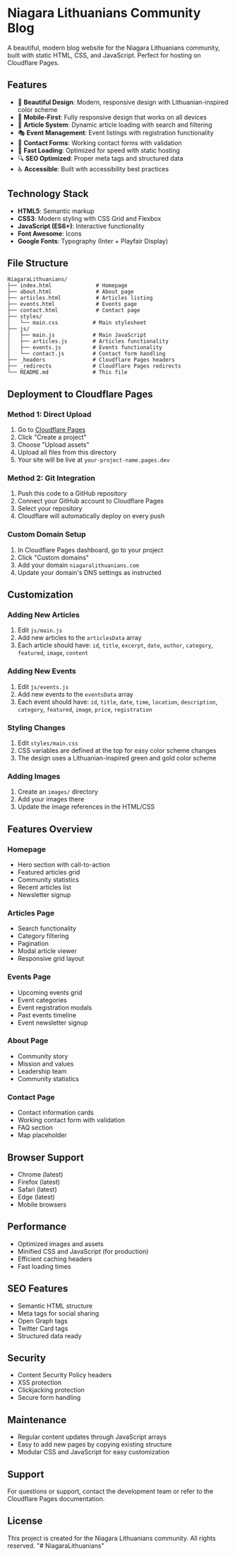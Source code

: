 # Niagara Lithuanians Community Blog

A beautiful, modern blog website for the Niagara Lithuanians community, built with static HTML, CSS, and JavaScript. Perfect for hosting on Cloudflare Pages.

## Features

- 🎨 **Beautiful Design**: Modern, responsive design with Lithuanian-inspired color scheme
- 📱 **Mobile-First**: Fully responsive design that works on all devices
- 📝 **Article System**: Dynamic article loading with search and filtering
- 🎭 **Event Management**: Event listings with registration functionality
- 📧 **Contact Forms**: Working contact forms with validation
- 🚀 **Fast Loading**: Optimized for speed with static hosting
- 🔍 **SEO Optimized**: Proper meta tags and structured data
- ♿ **Accessible**: Built with accessibility best practices

## Technology Stack

- **HTML5**: Semantic markup
- **CSS3**: Modern styling with CSS Grid and Flexbox
- **JavaScript (ES6+)**: Interactive functionality
- **Font Awesome**: Icons
- **Google Fonts**: Typography (Inter + Playfair Display)

## File Structure

```
NiagaraLithuanians/
├── index.html              # Homepage
├── about.html              # About page
├── articles.html           # Articles listing
├── events.html             # Events page
├── contact.html            # Contact page
├── styles/
│   └── main.css           # Main stylesheet
├── js/
│   ├── main.js            # Main JavaScript
│   ├── articles.js        # Articles functionality
│   ├── events.js          # Events functionality
│   └── contact.js         # Contact form handling
├── _headers               # Cloudflare Pages headers
├── _redirects             # Cloudflare Pages redirects
└── README.md              # This file
```

## Deployment to Cloudflare Pages

### Method 1: Direct Upload
1. Go to [Cloudflare Pages](https://pages.cloudflare.com/)
2. Click "Create a project"
3. Choose "Upload assets"
4. Upload all files from this directory
5. Your site will be live at `your-project-name.pages.dev`

### Method 2: Git Integration
1. Push this code to a GitHub repository
2. Connect your GitHub account to Cloudflare Pages
3. Select your repository
4. Cloudflare will automatically deploy on every push

### Custom Domain Setup
1. In Cloudflare Pages dashboard, go to your project
2. Click "Custom domains"
3. Add your domain `niagaralithuanians.com`
4. Update your domain's DNS settings as instructed

## Customization

### Adding New Articles
1. Edit `js/main.js`
2. Add new articles to the `articlesData` array
3. Each article should have: `id`, `title`, `excerpt`, `date`, `author`, `category`, `featured`, `image`, `content`

### Adding New Events
1. Edit `js/events.js`
2. Add new events to the `eventsData` array
3. Each event should have: `id`, `title`, `date`, `time`, `location`, `description`, `category`, `featured`, `image`, `price`, `registration`

### Styling Changes
1. Edit `styles/main.css`
2. CSS variables are defined at the top for easy color scheme changes
3. The design uses a Lithuanian-inspired green and gold color scheme

### Adding Images
1. Create an `images/` directory
2. Add your images there
3. Update the image references in the HTML/CSS

## Features Overview

### Homepage
- Hero section with call-to-action
- Featured articles grid
- Community statistics
- Recent articles list
- Newsletter signup

### Articles Page
- Search functionality
- Category filtering
- Pagination
- Modal article viewer
- Responsive grid layout

### Events Page
- Upcoming events grid
- Event categories
- Event registration modals
- Past events timeline
- Event newsletter signup

### About Page
- Community story
- Mission and values
- Leadership team
- Community statistics

### Contact Page
- Contact information cards
- Working contact form with validation
- FAQ section
- Map placeholder

## Browser Support

- Chrome (latest)
- Firefox (latest)
- Safari (latest)
- Edge (latest)
- Mobile browsers

## Performance

- Optimized images and assets
- Minified CSS and JavaScript (for production)
- Efficient caching headers
- Fast loading times

## SEO Features

- Semantic HTML structure
- Meta tags for social sharing
- Open Graph tags
- Twitter Card tags
- Structured data ready

## Security

- Content Security Policy headers
- XSS protection
- Clickjacking protection
- Secure form handling

## Maintenance

- Regular content updates through JavaScript arrays
- Easy to add new pages by copying existing structure
- Modular CSS and JavaScript for easy customization

## Support

For questions or support, contact the development team or refer to the Cloudflare Pages documentation.

## License

This project is created for the Niagara Lithuanians community. All rights reserved.
"# NiagaraLithuanians" 
